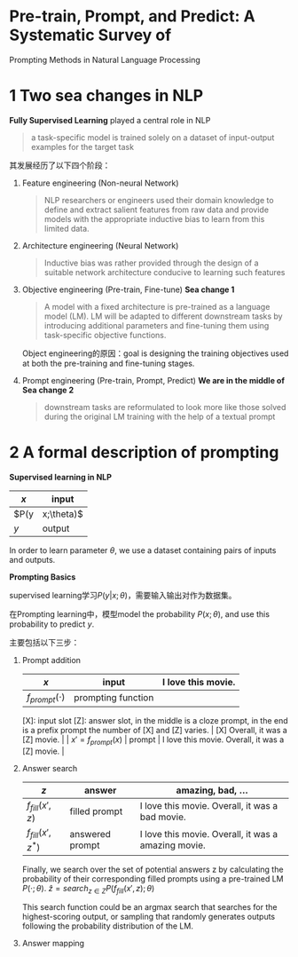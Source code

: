 # Pre-train, Prompt, and Predict: A Systematic Survey of
Prompting Methods in Natural Language Processing

# 1 Two sea changes in NLP

**Fully Supervised Learning** played a central role in NLP

> a task-specific model is trained solely on a dataset of input-output examples for the target task
> 

其发展经历了以下四个阶段：

1. Feature engineering (Non-neural Network)
    
    > NLP researchers or engineers used their domain knowledge to define and extract salient features from raw data and provide models with the appropriate inductive bias to learn from this limited data.
    > 
2. Architecture engineering (Neural Network)
    
    > Inductive bias was rather provided through the design of a suitable network architecture conducive to learning such features
    > 
3. Objective engineering (Pre-train, Fine-tune) **Sea change 1**
    
    > A model with a fixed architecture is pre-trained as a language model (LM). LM will be adapted to different downstream tasks by introducing additional parameters and fine-tuning them using task-specific objective functions.
    > 
    
    Object engineering的原因：goal is designing the training objectives used at both the pre-training and fine-tuning stages.
    
4. Prompt engineering (Pre-train, Prompt, Predict)  **We are in the middle of Sea change 2**
    
    > downstream tasks are reformulated to look more like those solved during the original LM training with the help of a textual prompt
    > 

# 2 A formal description of prompting

**Supervised learning in NLP**

| $x$ | input |
| --- | --- |
| $P(y|x;\theta)$ | model |
| $y$ | output |

In order to learn parameter $\theta$, we use a dataset containing pairs of inputs and outputs.

**Prompting Basics**

supervised learning学习$P(y|x;\theta)$，需要输入输出对作为数据集。

在Prompting learning中，模型model the probability $P(x;\theta)$, and use this probability to predict $y$.

主要包括以下三步：

1. Prompt addition
    
    
    | $x$ | input | I love this movie. |
    | --- | --- | --- |
    | $f_{prompt}(\cdot)$ | prompting function
    [X]: input slot
    [Z]: answer slot, in the middle is a cloze prompt, in the end is a prefix prompt
    the number of [X] and [Z] varies. | [X] Overall, it was a [Z] movie. |
    | $x'=f_{prompt}(x)$ | prompt | I love this movie. Overall, it was a [Z] movie. |
2. Answer search
    
    
    | $z$ | answer | amazing, bad, … |
    | --- | --- | --- |
    | $f_{fill}(x',z)$ | filled prompt | I love this movie. Overall, it was a bad movie. |
    | $f_{fill}(x',z^*)$ | answered prompt | I love this movie. Overall, it was a amazing movie. |
    
    Finally, we search over the set of potential answers z by calculating the probability of their corresponding filled prompts using a pre-trained LM $P(\cdot; θ)$.
    $\hat{z}=search_{z\in Z}P(f_{fill}(x',z);\theta)$
    
    This search function could be an argmax search that searches for the highest-scoring output, or sampling that randomly generates outputs following the probability distribution of the LM.
    
3. Answer mapping